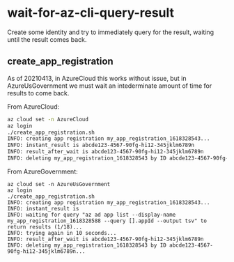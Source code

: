 # wait-for-az-cli-query-result

Create some identity and try to immediately query for the result, waiting until the result comes back.

## create_app_registration

As of 20210413, in AzureCloud this works without issue, but in AzureUsGovernment we must wait an intederminate amount of time for results to come back.

From AzureCloud:

```bash
az cloud set -n AzureCloud
az login
./create_app_registration.sh
INFO: creating app registration my_app_registration_1618328543...
INFO: instant_result is abcde123-4567-90fg-hi12-345jklm6789n
INFO: result_after_wait is abcde123-4567-90fg-hi12-345jklm6789n
INFO: deleting my_app_registration_1618328543 by ID abcde123-4567-90fg-hi12-345jklm6789n...
```

From AzureGovernment:

```plaintext
az cloud set -n AzureUsGovernment
az login
./create_app_registration.sh
INFO: creating app registration my_app_registration_1618328543...
INFO: instant_result is
INFO: waiting for query "az ad app list --display-name my_app_registration_1618328588 --query [].appId --output tsv" to return results (1/18)...
INFO: trying again in 10 seconds...
INFO: result_after_wait is abcde123-4567-90fg-hi12-345jklm6789n
INFO: deleting my_app_registration_1618328543 by ID abcde123-4567-90fg-hi12-345jklm6789n...
```
